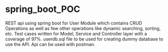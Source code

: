 # spring_boot_POC
REST api using spring boot for User Module which contains CRUD Operations as well as few other operations like dynamic searching, sorting, etc.
Test cases written for Model, Service and Controller layer with a coverage of 97%.
userdb.sql file to be used for creating dummy database to use the API.
Api can be used with postman.
